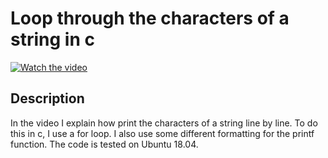 # Loop through the characters of a string in c

[![Watch the video](https://img.youtube.com/vi/fLkOQlTE6wE/hqdefault.jpg)](https://youtu.be/fLkOQlTE6wE)

## Description

  

In the video I explain how print the characters of a string line by line. To do this in c, I use a for loop. I also use some different  formatting for the printf function. The code is tested on Ubuntu 18.04.

